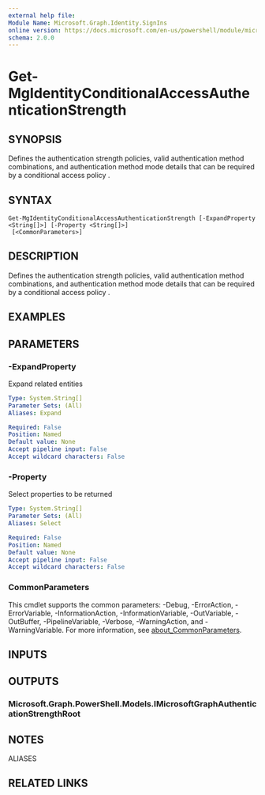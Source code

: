 ```yaml
---
external help file:
Module Name: Microsoft.Graph.Identity.SignIns
online version: https://docs.microsoft.com/en-us/powershell/module/microsoft.graph.identity.signins/get-mgidentityconditionalaccessauthenticationstrength
schema: 2.0.0
---
```


# Get-MgIdentityConditionalAccessAuthenticationStrength

## SYNOPSIS
Defines the authentication strength policies, valid authentication method combinations, and authentication method mode details that can be required by a conditional access policy .

## SYNTAX

```
Get-MgIdentityConditionalAccessAuthenticationStrength [-ExpandProperty <String[]>] [-Property <String[]>]
 [<CommonParameters>]
```

## DESCRIPTION
Defines the authentication strength policies, valid authentication method combinations, and authentication method mode details that can be required by a conditional access policy .

## EXAMPLES

## PARAMETERS

### -ExpandProperty
Expand related entities

```yaml
Type: System.String[]
Parameter Sets: (All)
Aliases: Expand

Required: False
Position: Named
Default value: None
Accept pipeline input: False
Accept wildcard characters: False
```

### -Property
Select properties to be returned

```yaml
Type: System.String[]
Parameter Sets: (All)
Aliases: Select

Required: False
Position: Named
Default value: None
Accept pipeline input: False
Accept wildcard characters: False
```

### CommonParameters
This cmdlet supports the common parameters: -Debug, -ErrorAction, -ErrorVariable, -InformationAction, -InformationVariable, -OutVariable, -OutBuffer, -PipelineVariable, -Verbose, -WarningAction, and -WarningVariable. For more information, see [about_CommonParameters](http://go.microsoft.com/fwlink/?LinkID=113216).

## INPUTS

## OUTPUTS

### Microsoft.Graph.PowerShell.Models.IMicrosoftGraphAuthenticationStrengthRoot

## NOTES

ALIASES

## RELATED LINKS

